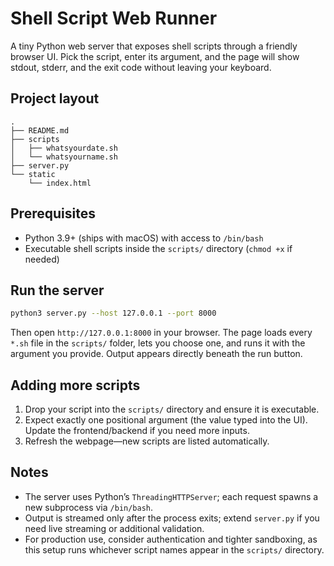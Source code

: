 # Shell Script Web Runner

A tiny Python web server that exposes shell scripts through a friendly browser UI. Pick the script, enter its argument, and the page will show stdout, stderr, and the exit code without leaving your keyboard.

## Project layout

```
.
├── README.md
├── scripts
│   ├── whatsyourdate.sh
│   └── whatsyourname.sh
├── server.py
└── static
    └── index.html
```

## Prerequisites
- Python 3.9+ (ships with macOS) with access to `/bin/bash`
- Executable shell scripts inside the `scripts/` directory (`chmod +x` if needed)

## Run the server

```bash
python3 server.py --host 127.0.0.1 --port 8000
```

Then open `http://127.0.0.1:8000` in your browser. The page loads every `*.sh` file in the `scripts/` folder, lets you choose one, and runs it with the argument you provide. Output appears directly beneath the run button.

## Adding more scripts
1. Drop your script into the `scripts/` directory and ensure it is executable.
2. Expect exactly one positional argument (the value typed into the UI). Update the frontend/backend if you need more inputs.
3. Refresh the webpage—new scripts are listed automatically.

## Notes
- The server uses Python’s `ThreadingHTTPServer`; each request spawns a new subprocess via `/bin/bash`.
- Output is streamed only after the process exits; extend `server.py` if you need live streaming or additional validation.
- For production use, consider authentication and tighter sandboxing, as this setup runs whichever script names appear in the `scripts/` directory.
